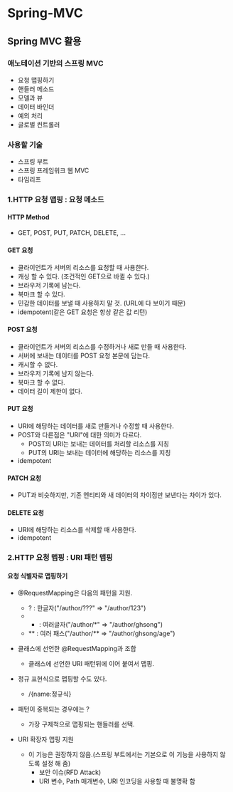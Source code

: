# Spring-MVC

## Spring MVC 활용

### 애노테이션 기반의 스프링 MVC
- 요청 맵핑하기
- 핸들러 메소드
- 모델과 뷰
- 데이터 바인더
- 예외 처리
- 글로벌 컨트롤러

### 사용할 기술
- 스프링 부트
- 스프링 프레임워크 웹 MVC
- 타임리프


### 1.HTTP 요청 맵핑 : 요청 메소드
#### HTTP Method
- GET, POST, PUT, PATCH, DELETE, ...

#### GET 요청
- 클라이언트가 서버의 리소스를 요청할 때 사용한다.
- 캐싱 할 수 있다. (조건적인 GET으로 바뀔 수 있다.)
- 브라우저 기록에 남는다.
- 북마크 할 수 있다.
- 민감한 데이터를 보낼 때 사용하지 말 것. (URL에 다 보이기 때문)
- idempotent(같은 GET 요청은 항상 같은 값 리턴)

#### POST 요청
- 클라이언트가 서버의 리소스를 수정하거나 새로 만들 때 사용한다.
- 서버에 보내는 데이터를 POST 요청 본문에 담는다.
- 캐시할 수 없다.
- 브라우저 기록에 남지 않는다.
- 북마크 할 수 없다.
- 데이터 길이 제한이 없다.

#### PUT 요청
- URI에 해당하는 데이터를 새로 만들거나 수정할 때 사용한다.
- POST와 다른점은 "URI"에 대한 의미가 다르다.
    - POST의 URI는 보내는 데이터를 처리할 리소스를 지칭
    - PUT의 URI는 보내는 데이터에 해당하는 리소스를 지칭
- idempotent

#### PATCH 요청
- PUT과 비슷하지만, 기존 엔티티와 새 데이터의 차이점만 보낸다는 차이가 있다.

#### DELETE 요청
- URI에 해당하는 리소스를 삭제할 때 사용한다.
- idempotent


### 2.HTTP 요청 맵핑 : URI 패턴 맵핑
#### 요청 식별자로 맵핑하기
- @RequestMapping은 다음의 패턴을 지원.
    - ? : 한글자("/author/???" => "/author/123")
    - * : 여러글자("/author/*" => "/author/ghsong")
    - ** : 여러 패스("/author/** => "/author/ghsong/age")
    
- 클래스에 선언한 @RequestMapping과 조합
    - 클래스에 선언한 URI 패턴뒤에 이어 붙여서 맵핑.
    
- 정규 표현식으로 맵핑할 수도 있다.
    - /{name:정규식}
    
- 패턴이 중복되는 경우에는 ?
    - 가장 구제척으로 맵핑되는 핸들러를 선택.
    
- URI 확장자 맵핑 지원
    - 이 기능은 권장하지 않음.(스프링 부트에서는 기본으로 이 기능을 사용하지 않도록 설정 해 줌)
        - 보안 이슈(RFD Attack)
        - URI 변수, Path 매개변수, URI 인코딩을 사용할 때 불명확 함